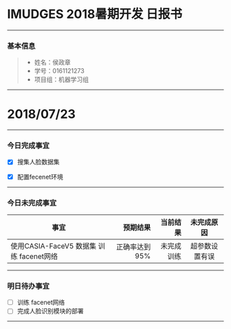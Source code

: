 # IMUDGES 2018暑期开发 日报书
-------


### 基本信息
> * 姓名：侯政章
> * 学号：0161121273
> * 项目组：机器学习组

-------


# 2018/07/23

-------

### 今日完成事宜
- [x]  搜集人脸数据集
- [x]  配置fecenet环境 


-----
### 今日未完成事宜


| 事宜     |预期结果| 当前结果  | 未完成原因   | 
| --------   | -----:  | -----:  | :----:  |
|  使用CASIA-FaceV5 数据集 训练 facenet网络  | 正确率达到95%  | 未完成训练  | 超参数设置有误  |


------
### 明日待办事宜
- [ ] 训练 facenet网络
- [ ] 完成人脸识别模块的部署
-------
